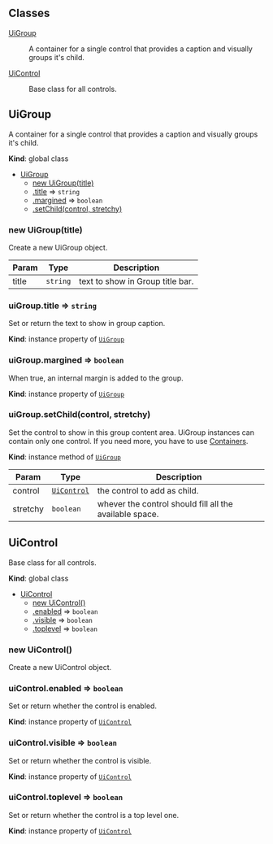 ## Classes

<dl>
<dt><a href="#UiGroup">UiGroup</a></dt>
<dd><p>A container for a single control that provides a caption and visually groups
it&#39;s child.</p>
</dd>
<dt><a href="#UiControl">UiControl</a></dt>
<dd><p>Base class for all controls.</p>
</dd>
</dl>

<a name="UiGroup"></a>

## UiGroup
A container for a single control that provides a caption and visually groups
it's child.

**Kind**: global class  

* [UiGroup](#UiGroup)
    * [new UiGroup(title)](#new_UiGroup_new)
    * [.title](#UiGroup+title) ⇒ <code>string</code>
    * [.margined](#UiGroup+margined) ⇒ <code>boolean</code>
    * [.setChild(control, stretchy)](#UiGroup+setChild)

<a name="new_UiGroup_new"></a>

### new UiGroup(title)
Create a new UiGroup object.


| Param | Type | Description |
| --- | --- | --- |
| title | <code>string</code> | text to show in Group title bar. |

<a name="UiGroup+title"></a>

### uiGroup.title ⇒ <code>string</code>
Set or return the text to show in group caption.

**Kind**: instance property of [<code>UiGroup</code>](#UiGroup)  
<a name="UiGroup+margined"></a>

### uiGroup.margined ⇒ <code>boolean</code>
When true, an internal margin is added to the group.

**Kind**: instance property of [<code>UiGroup</code>](#UiGroup)  
<a name="UiGroup+setChild"></a>

### uiGroup.setChild(control, stretchy)
Set the control to show in this group content area.
UiGroup instances can contain only one control. If you need
more, you have to use [Containers](containers.md).

**Kind**: instance method of [<code>UiGroup</code>](#UiGroup)  

| Param | Type | Description |
| --- | --- | --- |
| control | [<code>UiControl</code>](#UiControl) | the control to add as child. |
| stretchy | <code>boolean</code> | whever the control should fill all the available space. |

<a name="UiControl"></a>

## UiControl
Base class for all controls.

**Kind**: global class  

* [UiControl](#UiControl)
    * [new UiControl()](#new_UiControl_new)
    * [.enabled](#UiControl+enabled) ⇒ <code>boolean</code>
    * [.visible](#UiControl+visible) ⇒ <code>boolean</code>
    * [.toplevel](#UiControl+toplevel) ⇒ <code>boolean</code>

<a name="new_UiControl_new"></a>

### new UiControl()
Create a new UiControl object.

<a name="UiControl+enabled"></a>

### uiControl.enabled ⇒ <code>boolean</code>
Set or return whether the control is enabled.

**Kind**: instance property of [<code>UiControl</code>](#UiControl)  
<a name="UiControl+visible"></a>

### uiControl.visible ⇒ <code>boolean</code>
Set or return whether the control is visible.

**Kind**: instance property of [<code>UiControl</code>](#UiControl)  
<a name="UiControl+toplevel"></a>

### uiControl.toplevel ⇒ <code>boolean</code>
Set or return whether the control is a top level one.

**Kind**: instance property of [<code>UiControl</code>](#UiControl)  
